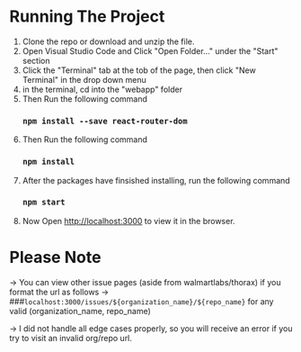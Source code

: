 # Running The Project

1. Clone the repo or download and unzip the file.
2. Open Visual Studio Code and Click "Open Folder..." under the "Start" section
3. Click the "Terminal" tab at the tob of the page, then click "New Terminal" in the drop down menu
4. in the terminal, cd into the "webapp" folder
4. Then Run the following command
    ### `npm install --save react-router-dom`
5. Then Run the following command
    ### `npm install`
6. After the packages have finsished installing, run the following command
    ### `npm start`
7. Now Open [http://localhost:3000](http://localhost:3000) to view it in the browser.

# Please Note 
-> You can view other issue pages (aside from walmartlabs/thorax) if you format the url as follows 
-> ###`localhost:3000/issues/${organization_name}/${repo_name}`
    for any valid (organization_name, repo_name)

-> I did not handle all edge cases properly, so you will receive an error if you try to visit an invalid org/repo url. 


